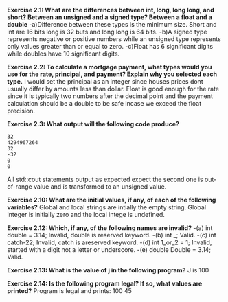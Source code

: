 **Exercise 2.1: What are the differences between int, long, long long,
and short? Between an unsigned and a signed type? Between a float and
a double**
	-a)Difference between these types is the minimum size. Short and int are 16 bits long is 32 buts and long long is 64 bits.
	-b)A signed type represents negative or positive numbers  while an unsigned type represents only values greater than or equal to zero.
	-c)Float has 6  significant digits while doubles have 10 significant digits. 

**Exercise 2.2: To calculate a mortgage payment, what types would you use for the rate, principal, and payment? Explain why you selected each type.**
	I would set the principal as an integer since houses prices dont usually differ by amounts less than dollar. Float is good enough for the rate since it is 	   typically two numbers after the decimal point and the payment calculation should be a double to be safe incase we exceed the float precision.

**Exercise 2.3: What output will the following code produce?**
```
32
4294967264
32
-32
0
0
```
All std::cout statements output as expected expect the second one is out-of-range value and is transformed to an unsigned value. 

**Exercise 2.10: What are the initial values, if any, of each of the following variables?**
Global and local strings are intially the empty string. Global integer is initially zero and the local intege is undefined.

**Exercise 2.12: Which, if any, of the following names are invalid?**
-(a) int double = 3.14;
	Invalid, double is reserved keyword.
-(b) int _;
	Valid.
-(c) int catch-22;
	Invalid, catch is areserved keyword.
-(d) int 1_or_2 = 1;
	Invalid, started with a digit not a letter or underscore.
-(e) double Double = 3.14;
	Valid.

**Exercise 2.13: What is the value of j in the following program?**
	J is 100

**Exercise 2.14: Is the following program legal? If so, what values are printed?**
	Program is legal and prints: 100 45

